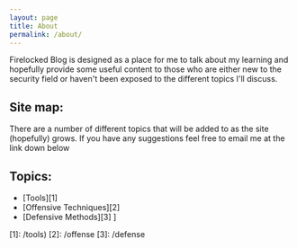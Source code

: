 ```yaml
---
layout: page
title: About
permalink: /about/
---
```


Firelocked Blog is designed as a place for me to talk about my learning and hopefully provide some useful content to those who are either new to the security field or haven't been exposed to the different topics I'll discuss. 

## Site map:
There are a number of different topics that will be added to as the site (hopefully) grows. If you have any suggestions feel free to email me at the link down below   
    
## Topics:
 - [Tools][1]
 - [Offensive Techniques][2]
 - [Defensive Methods][3]
]




[1]: /tools)
[2]: /offense
[3]: /defense
 
